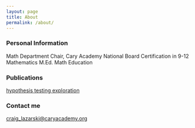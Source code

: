 ```yaml
---
layout: page
title: About
permalink: /about/
---
```


### Personal Information
Math Department Chair, Cary Academy
National Board Certification in 9-12 Mathematics
M.Ed. Math Education 

### Publications
[hypothesis testing exploration](https://www.statisticsteacher.org/2021/04/12/hypothesis-testing-exploration/)



### Contact me

[craig_lazarski@caryacademy.org](mailto:craig_lazarski@caryacademy.org)
